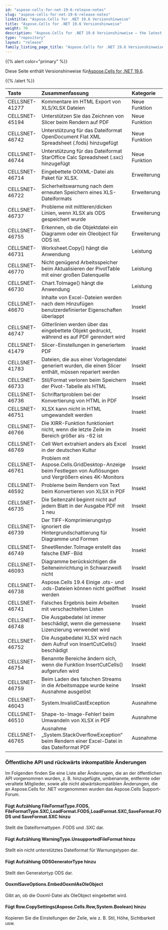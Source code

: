```yaml
---
id: "aspose-cells-for-net-19-6-release-notes"
slug: "aspose-cells-for-net-19-6-release-notes"
linktitle: "Aspose.Cells for .NET 19.6 Versionshinweise"
title: "Aspose.Cells for .NET 19.6 Versionshinweise"
weight: 70
description: "Aspose.Cells for .NET 19.6 Versionshinweise – the latest updates and fixes."
type: "repository"
layout: "release"
family_listing_page_title: "Aspose.Cells for .NET 19.6 Versionshinweise"
---
```

{{% alert color="primary" %}} 

 Diese Seite enthält Versionshinweise für[Aspose.Cells for .NET 19.6](https://www.nuget.org/packages/Aspose.Cells/19.6.0).

{{% /alert %}} 

|**Taste**|**Zusammenfassung**|**Kategorie**|
|:- |:- |:- |
|CELLSNET-41277|Kommentare im HTML Export von XLS/XLSX Dateien|Neue Funktion|
|CELLSNET-45194|Unterstützen Sie das Zeichnen von Slicer beim Rendern auf PDF|Neue Funktion|
|CELLSNET-46742|Unterstützung für das Dateiformat OpenDocument Flat XML Spreadsheet (.fods) hinzugefügt|Neue Funktion|
|CELLSNET-46744|Unterstützung für das Dateiformat StarOffice Calc Spreadsheet (.sxc) hinzugefügt|Neue Funktion|
|CELLSNET-46714|Eingebettete OOXML-Datei als Paket für XLSX.|Erweiterung|
|CELLSNET-46722|Sicherheitswarnung nach dem erneuten Speichern eines XLS-Dateiformats|Erweiterung|
|CELLSNET-46737|Probleme mit mittleren/dicken Linien, wenn XLSX als ODS gespeichert wurde|Erweiterung|
|CELLSNET-46755|Erkennen, ob die Objektdatei ein Diagramm oder ein Oleobject für ODS ist.|Erweiterung|
|CELLSNET-46731|Worksheet.Copy() hängt die Anwendung|Leistung|
|CELLSNET-46770|Nicht genügend Arbeitsspeicher beim Aktualisieren der PivotTable mit einer großen Datenquelle|Leistung|
|CELLSNET-46730|Chart.ToImage() hängt die Anwendung|Leistung|
|CELLSNET-46670|Inhalte von Excel-Dateien werden nach dem Hinzufügen benutzerdefinierter Eigenschaften überlappt|Insekt|
|CELLSNET-46747|Gitterlinien werden über das eingebettete Objekt gedruckt, während es auf PDF gerendert wird|Insekt|
|CELLSNET-41479|Slicer-Einstellungen in generiertem PDF|Insekt|
|CELLSNET-41783|Dateien, die aus einer Vorlagendatei generiert wurden, die einen Slicer enthält, müssen repariert werden|Insekt|
|CELLSNET-46733|Stil/Format verloren beim Speichern der Pivot-Tabelle als HTML|Insekt|
|CELLSNET-46736|Schriftartproblem bei der Konvertierung von HTML in PDF|Insekt|
|CELLSNET-46751|XLSX kann nicht in HTML umgewandelt werden|Insekt|
|CELLSNET-46766|Die XIRR-Funktion funktioniert nicht, wenn die letzte Zeile im Bereich größer als -62 ist|Insekt|
|CELLSNET-46769|Cell Wert extrahiert anders als Excel in der deutschen Kultur|Insekt|
|CELLSNET-46761|Problem mit Aspose.Cells.GridDesktop-Anzeige beim Festlegen von Auflösungen und Vergrößern eines 4K-Monitors|Insekt|
|CELLSNET-46592|Probleme beim Rendern von Text beim Konvertieren von XLSX in PDF|Insekt|
|CELLSNET-46735|Die Seitenzahl beginnt nicht auf jedem Blatt in der Ausgabe PDF mit 1 neu|Insekt|
|CELLSNET-46739|Der TIFF-Komprimierungstyp ignoriert die Hintergrundschattierung für Diagramme und Formen|Insekt|
|CELLSNET-46749|SheetRender.ToImage erstellt das falsche EMF-Bild|Insekt|
|CELLSNET-46093|Diagramme berücksichtigen die Seiteneinrichtung in Schwarzweiß nicht|Insekt|
|CELLSNET-46738|Aspose.Cells 19.4 Einige .ots- und .ods-Dateien können nicht geöffnet werden|Insekt|
|CELLSNET-46741|Falsches Ergebnis beim Arbeiten mit verschachtelten Listen|Insekt|
|CELLSNET-46748|Die Ausgabedatei ist immer beschädigt, wenn die gemessene Lizenzierung verwendet wird|Insekt|
|CELLSNET-46752|Die Ausgabedatei XLSX wird nach dem Aufruf von InsertCutCells() beschädigt|Insekt|
|CELLSNET-46754|Benannte Bereiche ändern sich, wenn die Funktion InsertCutCells() aufgerufen wird|Insekt|
|CELLSNET-46759|Beim Laden des falschen Streams in die Arbeitsmappe wurde keine Ausnahme ausgelöst|Insekt|
|CELLSNET-46043|System.InvalidCastException|Ausnahme|
|CELLSNET-46510|Shape-to-Image-Fehler! beim Umwandeln von XLSX in PDF|Ausnahme|
|CELLSNET-46765|Ausnahme „System.StackOverflowException“ beim Rendern einer Excel-Datei in das Dateiformat PDF|Ausnahme|
### **Öffentliche API und rückwärts inkompatible Änderungen**
Im Folgenden finden Sie eine Liste aller Änderungen, die an der öffentlichen API vorgenommen wurden, z. B. hinzugefügte, umbenannte, entfernte oder veraltete Mitglieder, sowie alle nicht abwärtskompatiblen Änderungen, die an Aspose.Cells for .NET vorgenommen wurden das Aspose.Cells Support-Forum.
#### **Fügt Aufzählung FileFormatType.FODS, FileFormatType.SXC,LoadFormat.FODS,LoadFormat.SXC,SaveFormat.FODS und SaveFormat.SXC hinzu**
Stellt die Dateiformattypen .FODS und .SXC dar.
#### **Fügt Aufzählung WarningType.UnsupportedFileFormat hinzu**
Stellt ein nicht unterstütztes Dateiformat für Warnungstypen dar.
#### **Fügt Aufzählung ODSGeneratorType hinzu**
Stellt den Generatortyp ODS dar.
#### **OoxmlSaveOptions.EmbedOoxmlAsOleObject**
Gibt an, ob die Ooxml-Datei als OleObject eingebettet wird.
#### **Fügt Row.CopySettings(Aspose.Cells.Row,System.Boolean) hinzu**
Kopieren Sie die Einstellungen der Zeile, wie z. B. Stil, Höhe, Sichtbarkeit usw.
